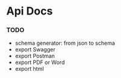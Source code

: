 # Api Docs

### TODO
- schema generator: from json to schema
- export Swagger
- export Postman
- export PDF or Word
- export html